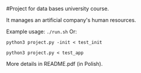 #Project for data bases university course.

It manages an artificial company's human resources.

Example usage: ```./run.sh```
Or: 
```
python3 project.py -init < test_init

python3 project.py < test_app
```

More details in README.pdf (in Polish).
